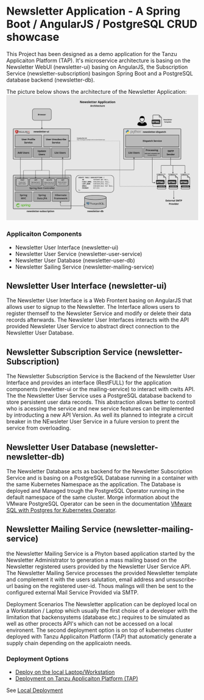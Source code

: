 # Newsletter Application - A Spring Boot / AngularJS / PostgreSQL CRUD showcase

This Project has been designed as a demo application for the Tanzu Applicaiton Platform (TAP). It's
microservice architecture is basing on the Newsletter WebUI (newsletter-ui) basing on AngularJS, the 
Subscription Service (newsletter-subscription) basingon Spring Boot and a PostgreSQL database backend
(newsletter-db). 

The picture below shows the architecture of the Newsletter Application:
![newsletter-architecture](catalog/docs/images/newsletter.jpg)

### Applicaiton Components
- Newsletter User Interface (newsletter-ui)
- Newsletter User Service (newsletter-user-service)
- Newsletter User Database (newsletter-user-db)
- Newsletter Sailing Service (newsletter-mailing-service)

## Newsletter User Interface (newsletter-ui)
The Newsletter User Interface is a Web Frontent basing on AngularJS that allows user to signup to the Newsletter. The Interface allows users to
register themself to the Newsleter Service and modify or delete their data records afterwards. The Newsleter User Interfaces interacts with the
API provided Newsleter User Service to abstract direct connection to the Newsletter User Database.

## Newsletter Subscription Service (newsletter-Subscription)
The Newsletter Subscription Service is the Backend of the Newsletter User Interface and provides an interface (RestFULL) for the application components
(newletter-ui or the mailing-service) to interact with cwits API. The the Newsletter User Service uses a PostgreSQL database backend to store
persistent user data records. This abstraction allows better to controll who is acessing the service and new service features can be implemented
by introducting a new API Version. As well its planned to integrate a circuit breaker in the NEwsleter User Service in a fulure version to prent
the service from overloading.

## Newsletter User Database (newsletter-newsletter-db)
The Newsletter Database acts as backend for the Newsletter Subscription Service and is basing on a PostgreSQL Database running in a container with
the same Kubernetes Namespace as the application. The Database is deployed and Managed trough the PostgreSQL Operator running in the default namespace
of the same cluster. Morge information about the VMware PostgreSQL Operator can be seen in the documentation
[VMware SQL with Postgres for Kubernetes Operator](https://docs.vmware.com/en/VMware-SQL-with-Postgres-for-Kubernetes/2.0/vmware-postgres-k8s/GUID-install-operator.html).

## Newsletter Mailing Service (newsletter-mailing-service)
the Newsletter Mailing Service is a Phyton based application started by the Newsletter Administrator to generation a mass mailing based on the Newsletter
registered users provided by the Newsletter User Service API. The Newsletter Mailing Service processes the provided Newsletter template and complement it
with the users salutation, email address and unsuscribe-url basing on the registered user-id. Thous malings will then be sent to the configured external
Mail Service Provided via SMTP.

Deployment Scenarios
The Newsletter application can be deployed local on a Workstation / Laptop which usually the first choise of a developer with the limitation
that backensystems (database etc.) requires to be simulated as well as other procects API's which can not be accessed on a local environent. The second
deployment option is on top of kubernetes cluster deployed with Tanzu Applicaiton Platform (TAP) that automaticly generate a supply chain depending
on the applicaiotn needs.

### Deployment Options
- [Deploy on the local Laptop/Workstation](catalog/docs/deploy_local.md)
- [Deployment on Tanzu Applicaiton Platform (TAP)](catalog/docs/deploy_local.md)

See [Local Deployment](catalog//docs/deploy_local.md)


